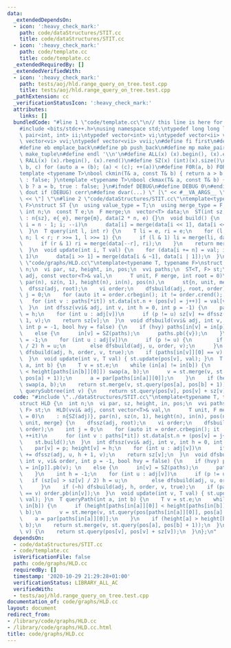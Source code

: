 ```yaml
---
data:
  _extendedDependsOn:
  - icon: ':heavy_check_mark:'
    path: code/dataStructures/STIT.cc
    title: code/dataStructures/STIT.cc
  - icon: ':heavy_check_mark:'
    path: code/template.cc
    title: code/template.cc
  _extendedRequiredBy: []
  _extendedVerifiedWith:
  - icon: ':heavy_check_mark:'
    path: tests/aoj/hld.range_query_on_tree.test.cpp
    title: tests/aoj/hld.range_query_on_tree.test.cpp
  _pathExtension: cc
  _verificationStatusIcon: ':heavy_check_mark:'
  attributes:
    links: []
  bundledCode: "#line 1 \"code/template.cc\"\n// this line is here for a reason\n\
    #include <bits/stdc++.h>\nusing namespace std;\ntypedef long long ll;\ntypedef\
    \ pair<int, int> ii;\ntypedef vector<int> vi;\ntypedef vector<ii> vii;\ntypedef\
    \ vector<vi> vvi;\ntypedef vector<vii> vvii;\n#define fi first\n#define se second\n\
    #define eb emplace_back\n#define pb push_back\n#define mp make_pair\n#define mt\
    \ make_tuple\n#define endl '\\n'\n#define ALL(x) (x).begin(), (x).end()\n#define\
    \ RALL(x) (x).rbegin(), (x).rend()\n#define SZ(x) (int)(x).size()\n#define FOR(a,\
    \ b, c) for (auto a = (b); (a) < (c); ++(a))\n#define F0R(a, b) FOR (a, 0, (b))\n\
    template <typename T>\nbool ckmin(T& a, const T& b) { return a > b ? a = b, true\
    \ : false; }\ntemplate <typename T>\nbool ckmax(T& a, const T& b) { return a <\
    \ b ? a = b, true : false; }\n#ifndef DEBUG\n#define DEBUG 0\n#endif\n#define\
    \ dout if (DEBUG) cerr\n#define dvar(...) \" [\" << #__VA_ARGS__ \": \" << (__VA_ARGS__)\
    \ << \"] \"\n#line 2 \"code/dataStructures/STIT.cc\"\ntemplate<typename T, typename\
    \ F>\nstruct ST {\n  using value_type = T;\n  using merge_type = F; \n  const\
    \ int n;\n  const T e;\n  F merge;\n  vector<T> data;\n  ST(int sz, T _e, F m)\
    \ : n{sz}, e{_e}, merge{m}, data(2 * n, e) {}\n  void build() {\n    for (int\
    \ i = n - 1; i; --i)\n      data[i] = merge(data[i << 1], data[i << 1 | 1]);\n\
    \  }\n  T query(int l, int r) {\n    T li = e, ri = e;\n    for (l += n, r +=\
    \ n; l < r; r >>= 1, l >>= 1) {\n      if (l & 1) li = merge(li, data[l++]);\n\
    \      if (r & 1) ri = merge(data[--r], ri);\n    }\n    return merge(li, ri);\n\
    \  }\n  void update(int i, T val) {\n    for (data[i += n] = val; i > 1; i >>=\
    \ 1)\n      data[i >> 1] = merge(data[i & ~1], data[i | 1]);\n  }\n};\n#line 2\
    \ \"code/graphs/HLD.cc\"\ntemplate<typename T, typename F>\nstruct HLD {\n  int\
    \ n;\n  vi par, sz, height, in, pos;\n  vvi paths;\n  ST<T, F> st;\n  HLD(vvi&\
    \ adj, const vector<T>& val,\n      T unit, F merge, int root = 0)\n    : n{SZ(adj)},\
    \ par(n), sz(n, 1), height(n), in(n), pos(n),\n      st{n, unit, merge} {\n  \
    \  dfssz(adj, root);\n    vi order;\n    dfsbuild(adj, root, order);\n    int\
    \ j = 0;\n    for (auto it = order.crbegin(); it != order.crend(); ++it)\n   \
    \   for (int v : paths[*it]) st.data[st.n + (pos[v] = j++)] = val[v];\n    st.build();\n\
    \  }\n  int dfssz(vvi& adj, int v, int h = 0, int p = -1) {\n    par[v] = p; height[v]\
    \ = h;\n    for (int u : adj[v])\n      if (p != u) sz[v] += dfssz(adj, u, h +\
    \ 1, v);\n    return sz[v];\n  }\n  void dfsbuild(vvi& adj, int v, vi& order,\
    \ int p = -1, bool hvy = false) {\n    if (hvy) paths[in[v] = in[p]].pb(v); \n\
    \    else {\n      in[v] = SZ(paths);\n      paths.pb({v});\n    }\n    int h\
    \ = -1;\n    for (int u : adj[v])\n      if (p != u) {\n        if (sz[u] > sz[v]\
    \ / 2) h = u;\n        else dfsbuild(adj, u, order, v);\n      }\n    if (~h)\
    \ dfsbuild(adj, h, order, v, true);\n    if (paths[in[v]][0] == v) order.pb(in[v]);\n\
    \  }\n  void update(int v, T val) { st.update(pos[v], val); }\n  T queryPath(int\
    \ a, int b) {\n    T v = st.e;\n    while (in[a] != in[b]) {\n      if (height[paths[in[a]][0]]\
    \ < height[paths[in[b]][0]]) swap(a, b);\n      v = st.merge(v, st.query(pos[paths[in[a]][0]],\
    \ pos[a] + 1));\n      a = par[paths[in[a]][0]];\n    }\n    if (height[a] > height[b])\
    \ swap(a, b);\n    return st.merge(v, st.query(pos[a], pos[b] + 1));\n  }\n  T\
    \ querySubtree(int v) {\n    return st.query(pos[v], pos[v] + sz[v]);\n  }\n};\n"
  code: "#include \"../dataStructures/STIT.cc\"\ntemplate<typename T, typename F>\n\
    struct HLD {\n  int n;\n  vi par, sz, height, in, pos;\n  vvi paths;\n  ST<T,\
    \ F> st;\n  HLD(vvi& adj, const vector<T>& val,\n      T unit, F merge, int root\
    \ = 0)\n    : n{SZ(adj)}, par(n), sz(n, 1), height(n), in(n), pos(n),\n      st{n,\
    \ unit, merge} {\n    dfssz(adj, root);\n    vi order;\n    dfsbuild(adj, root,\
    \ order);\n    int j = 0;\n    for (auto it = order.crbegin(); it != order.crend();\
    \ ++it)\n      for (int v : paths[*it]) st.data[st.n + (pos[v] = j++)] = val[v];\n\
    \    st.build();\n  }\n  int dfssz(vvi& adj, int v, int h = 0, int p = -1) {\n\
    \    par[v] = p; height[v] = h;\n    for (int u : adj[v])\n      if (p != u) sz[v]\
    \ += dfssz(adj, u, h + 1, v);\n    return sz[v];\n  }\n  void dfsbuild(vvi& adj,\
    \ int v, vi& order, int p = -1, bool hvy = false) {\n    if (hvy) paths[in[v]\
    \ = in[p]].pb(v); \n    else {\n      in[v] = SZ(paths);\n      paths.pb({v});\n\
    \    }\n    int h = -1;\n    for (int u : adj[v])\n      if (p != u) {\n     \
    \   if (sz[u] > sz[v] / 2) h = u;\n        else dfsbuild(adj, u, order, v);\n\
    \      }\n    if (~h) dfsbuild(adj, h, order, v, true);\n    if (paths[in[v]][0]\
    \ == v) order.pb(in[v]);\n  }\n  void update(int v, T val) { st.update(pos[v],\
    \ val); }\n  T queryPath(int a, int b) {\n    T v = st.e;\n    while (in[a] !=\
    \ in[b]) {\n      if (height[paths[in[a]][0]] < height[paths[in[b]][0]]) swap(a,\
    \ b);\n      v = st.merge(v, st.query(pos[paths[in[a]][0]], pos[a] + 1));\n  \
    \    a = par[paths[in[a]][0]];\n    }\n    if (height[a] > height[b]) swap(a,\
    \ b);\n    return st.merge(v, st.query(pos[a], pos[b] + 1));\n  }\n  T querySubtree(int\
    \ v) {\n    return st.query(pos[v], pos[v] + sz[v]);\n  }\n};\n"
  dependsOn:
  - code/dataStructures/STIT.cc
  - code/template.cc
  isVerificationFile: false
  path: code/graphs/HLD.cc
  requiredBy: []
  timestamp: '2020-10-29 21:29:28+01:00'
  verificationStatus: LIBRARY_ALL_AC
  verifiedWith:
  - tests/aoj/hld.range_query_on_tree.test.cpp
documentation_of: code/graphs/HLD.cc
layout: document
redirect_from:
- /library/code/graphs/HLD.cc
- /library/code/graphs/HLD.cc.html
title: code/graphs/HLD.cc
---
```

